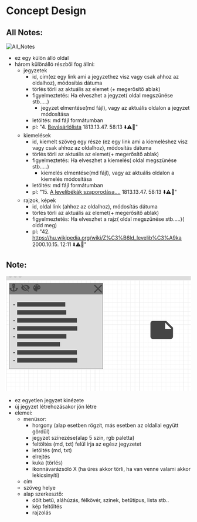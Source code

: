 # Concept Design 

## All Notes:
![All_Notes](all_notes.png)
- ez egy külön álló oldal 
- három különálló részből fog állni:
    - jegyzetek
        - id, cím(ez egy link ami a jegyzethez visz vagy csak ahhoz az oldalhoz), módosítás dátuma
        - törlés törli az aktuális az elemet (+ megerősítő ablak)
        - figyelmeztetés: Ha elveszhet a jegyzet( oldal megszünése stb.....)
            - jegyzet elmentése(md fájl), vagy az aktuális oldalon a jegyzet módosítása
        - letöltés: md fájl formátumban
        - pl: "4. <u>Bevásárlólista</u>  1813.13.47. 58:13 ⬇️⚠️🚮"
    - kiemelések
        - id, kiemelt szöveg egy része (ez egy link ami a kiemeléshez visz vagy csak ahhoz az oldalhoz), módosítás dátuma
        - törlés törli az aktuális az elemet(+ megerősítő ablak)
        - figyelmeztetés: Ha elveszhet a kiemelés( oldal megszünése stb.....)
            - kiemelés elmentése(md fájl), vagy az aktuális oldalon a kiemelés módosítása
        - letöltés: md fájl formátumban
        - pl: "15. <u>A levelibékák szaporodása....</u>  1813.13.47. 58:13 ⬇️⚠️🚮"
    - rajzok, képek
        - id, oldal link (ahhoz az oldalhoz), módosítás dátuma
        - törlés törli az aktuális az elemet(+ megerősítő ablak)
        - figyelmeztetés: Ha elveszhet a rajz( oldal megszünése stb.....)( oldd meg)
        - pl: "42. <u>https://hu.wikipedia.org/wiki/Z%C3%B6ld_levelib%C3%A9ka</u>  2000.10.15. 12:11 ⬇️⚠️🚮"


## Note:
![Note](note.png)
- ez egyetlen jegyzet kinézete
- új jegyzet létrehozásakor jön létre
- elemei:
    - menüsor: 
        - horgony (alap esetben rögzít, más esetben az oldallal együtt gördül)
        - jegyzet színezése(alap 5 szín, rgb paletta)
        - feltöltés (md, txt) felül írja az egész jegyzetet
        - letöltés (md, txt)
        - elrejtés
        - kuka (törlés)
        - ikonnávarázsóló X (ha üres akkor törli, ha van venne valami akkor lekicsinyíti)
    - cím
    - szöveg helye
    - alap szerkesztő:
        - dölt betű, aláhúzás, félkövér, szinek, betűtípus, lista stb..
        - kép feltöltés
        - rajzolás 


    